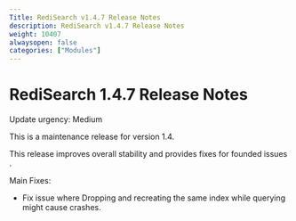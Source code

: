 ```yaml
---
Title: RediSearch v1.4.7 Release Notes
description: RediSearch v1.4.7 Release Notes
weight: 10407
alwaysopen: false
categories: ["Modules"]
---
```

# RediSearch 1.4.7 Release Notes

Update urgency: Medium

This is a maintenance release for version 1.4.

This release improves overall stability and provides fixes for founded issues .

Main Fixes:

* Fix issue where Dropping and recreating the same index while querying might cause crashes.